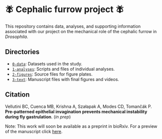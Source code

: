 # :fly: Cephalic furrow project :fly:

This repository contains data, analyses, and supporting information associated with our project on the mechanical role of the cephalic furrow in *Drosophila*.

## Directories

- [`0-data`](0-data): Datasets used in the study.
- [`1-analyses`](1-analyses): Scripts and files of individual analyses.
- [`2-figures`](2-figures): Source files for figure plates.
- [`3-text`](3-text): Manuscript files with final figures and videos.

## Citation

Vellutini BC, Cuenca MB, Krishna A, Szałapak A, Modes CD, Tomančák P. **Pre-patterned epithelial invagination prevents mechanical instability during fly gastrulation**. (*in prep*)

Note: This work will soon be available as a preprint in bioRxiv. For a preview of the manuscript click [here](https://htmlpreview.github.io/?https://github.com/bruvellu/cephalic-furrow/blob/main/3-text/furrow.html).
